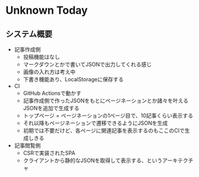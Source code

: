 # Unknown Today

## システム概要

- 記事作成側
    - 投稿機能はなし
    - マークダウンとかで書いてJSONで出力してくれる感じ
    - 画像の入れ方は考え中
    - 下書き機能あり、LocalStorageに保存する
- CI
    - GitHub Actionsで動かす
    - 記事作成側で作ったJSONをもとにページネーションとか諸々を叶えるJSONを追加で生成する
    - トップページ = ページネーションの1ページ目で、10記事くらい表示する
    - それ以降もページネーションで遷移できるようにJSONを生成
    - 初期では不要だけど、各ページに関連記事を表示するのもここのCIで生成しきる
- 記事閲覧側
    - CSRで実装されたSPA
    - クライアントから静的なJSONを取得して表示する、というアーキテクチャ
